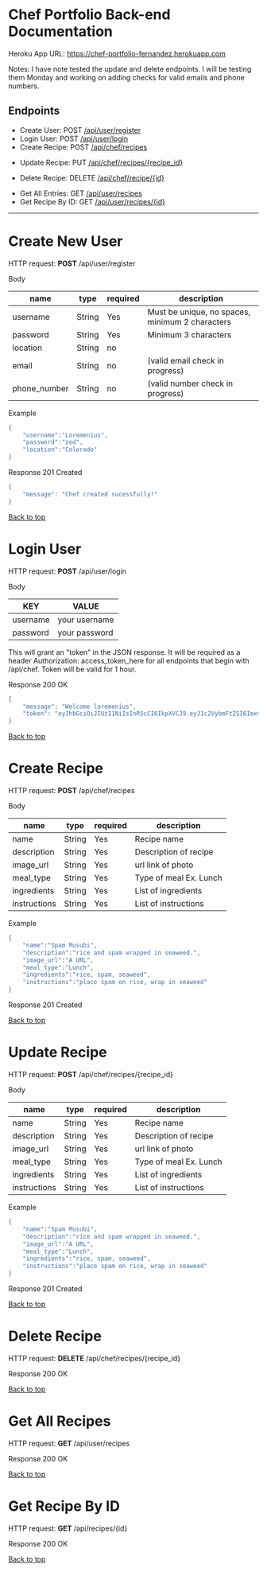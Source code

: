 # Chef Portfolio Back-end Documentation

Heroku App URL: https://chef-portfolio-fernandez.herokuapp.com

Notes: I have note tested the update and delete endpoints. I will be testing them Monday and working on adding checks for valid emails and phone numbers.

## Endpoints
* Create User: POST [/api/user/register](#create-new-user)
* Login User: POST [/api/user/login](#login-user)
* Create Recipe: POST [/api/chef/recipes](#create-recipe)
<!-- * Create Ingredients: POST [/api/chef/ingredients](#create-ingredients)
* Create Instructions: POST [/api/chef/instructions](#create-instructions) -->
* Update Recipe: PUT [/api/chef/recipes/{recipe_id}](#update-recipe)
<!-- * Update Ingredients: PUT [/api/chef/recipes/{ingredient_id}](#update-ingredients)
* Update Instructions: PUT [/api/chef/recipes/{instruction_id}](#update-instructions) -->
* Delete Recipe: DELETE [/api/chef/recipe/{id}](#delete-recipe)
<!-- * Delete Ingredients: DELETE [/api/chef/ingredients/{id}](#delete-ingredients)
* Delete Instructions: DELETE [/api/chef/instructions/{id}](#delete-instructions) -->
* Get All Entries: GET [/api/user/recipes](#get-all-recipes)
* Get Recipe By ID: GET [/api/user/recipes/{id}](#get-recipe-by-id)

***

# Create New User

HTTP request: **POST** /api/user/register

Body

| name             | type   | required | description                                     | 
| ---------------- | ------ | -------- | ----------------------------------------------- |
| username         | String | Yes      | Must be unique, no spaces, minimum 2 characters |
| password         | String | Yes      | Minimum 3 characters                            |
| location         | String | no       |                                                 |
| email            | String | no       | (valid email check in progress)                 |
| phone_number     | String | no       | (valid number check in progress)                |

Example
```java
{
	"username":"Loremenius",
	"password":"zed",
	"location":"Colorado"
}
```

Response 201 Created
```java
{
    "message": "Chef created sucessfully!"
}
```

[Back to top](#chef-portfolio-back-end-documentation)

# Login User

HTTP request: **POST** /api/user/login

Body

| KEY | VALUE |
|-----|-------|
| username | your username |
| password | your password |


This will grant an "token" in the JSON response. It will be required as a header Authorization: access_token_here for all endpoints that begin with /api/chef. Token will be valid for 1 hour.

Response 200 OK
```java
{
    "message": "Welcome loremenius",
    "token": "eyJhbGciOiJIUzI1NiIsInR5cCI6IkpXVCJ9.eyJ1c2VybmFtZSI6ImxvcmVtZW5pdXMiLCJpZCI6MSwiaWF0IjoxNTc4Mjg2Njc0LCJleHAiOjE1NzgyOTAyNzR9.21Ap1BJ48jkP6q2RLO8gkpv9f5cTX21iHfqIYt-kSJM"
}
```

[Back to top](#chef-portfolio-back-end-documentation)

# Create Recipe

HTTP request: **POST** /api/chef/recipes

Body

| name         | type    | required | description                                  | 
| ------------ | ------- | -------- | -------------------------------------------- |
| name         | String  | Yes      | Recipe name                                  |
| description  | String  | Yes      | Description of recipe                        |
| image_url    | String  | Yes      | url link of photo                            |
| meal_type    | String  | Yes      | Type of meal Ex. Lunch                       |
| ingredients  | String  | Yes      | List of ingredients                          |
| instructions | String  | Yes      | List of instructions                         |


Example
```java
{
	"name":"Spam Musubi",
	"description":"rice and spam wrapped in seaweed.",
	"image_url":"A URL",
	"meal_type":"Lunch",
    "ingredients":"rice, spam, seaweed",
    "instructions":"place spam on rice, wrap in seaweed"
}
```

Response 201 Created

[Back to top](#chef-portfolio-back-end-documentation)

<!-- # Create Ingredients

HTTP request: **POST** /api/chef/ingredients

Body

| name         | type     | required | description                                  | 
| ------------ | -------- | -------- | -------------------------------------------- |
| name         | String   | Yes      | Name of ingredient                           |
| quantity     | String   | Yes      | Description of quantity                      |
| recipe_id    | Integer  | Yes      | Id of the recipe                             |


Example
```java
{
	"name":"spam",
	"quantity":"1 Can",
	"recipe_id":1
}
```

Response 201 Created


[Back to top](#chef-portfolio-back-end-documentation)

# Create Instructions

HTTP request: **POST** /api/chef/instructions

Body

| name         | type     | required | description                                  | 
| ------------ | -------- | -------- | -------------------------------------------- |
| instruction  | String   | Yes      | Instructions                                 |
| step_number  | Integer  | Yes      | The step number                              |
| recipe_id    | Integer  | Yes      | Id of the recipe                             |


Example
```java
{
	"instruction":"wrap in seaweed",
	"step_number":1,
	"recipe_id":1
}
```

Response 201 Created


[Back to top](#chef-portfolio-back-end-documentation) -->

# Update Recipe

HTTP request: **POST** /api/chef/recipes/{recipe_id}

Body

| name         | type    | required | description                                  | 
| ------------ | ------- | -------- | -------------------------------------------- |
| name         | String  | Yes      | Recipe name                                  |
| description  | String  | Yes      | Description of recipe                        |
| image_url    | String  | Yes      | url link of photo                            |
| meal_type    | String  | Yes      | Type of meal Ex. Lunch                       |
| ingredients  | String  | Yes      | List of ingredients                          |
| instructions | String  | Yes      | List of instructions                         |


Example
```java
{
	"name":"Spam Musubi",
	"description":"rice and spam wrapped in seaweed.",
	"image_url":"A URL",
	"meal_type":"Lunch",
    "ingredients":"rice, spam, seaweed",
    "instructions":"place spam on rice, wrap in seaweed"
}
```

Response 201 Created

[Back to top](#chef-portfolio-back-end-documentation)

<!-- # Update Ingredients

HTTP request: **POST** /api/chef/ingredients/{ingredient_id}

Body

| name         | type     | required | description                                  | 
| ------------ | -------- | -------- | -------------------------------------------- |
| name         | String   | No       | Name of ingredient                           |
| quantity     | String   | No       | Description of quantity                      |
| recipe_id    | Integer  | No       | To change which recipe it is attached to     |


Example
```java
{
	"name":"spam",
	"quantity":"1 Can"
}
```

Response 201 Created


[Back to top](#chef-portfolio-back-end-documentation)

# Update Instructions

HTTP request: **POST** /api/chef/instructions/{instruction_id}

Body

| name         | type     | required | description                                  | 
| ------------ | -------- | -------- | -------------------------------------------- |
| instruction  | String   | No       | Instructions                                 |
| step_number  | Integer  | No       | The step number                              |
| recipe_id    | Integer  | No       | To change which recipe it is attached to     |


Example
```java
{
	"instruction":"wrap in seaweed",
	"step_number":1,
}
```

Response 201 Created


[Back to top](#chef-portfolio-back-end-documentation) -->


# Delete Recipe

HTTP request: **DELETE** /api/chef/recipes/{recipe_id}

Response 200 OK

[Back to top](#chef-portfolio-back-end-documentation)

<!-- # Delete Ingredients

HTTP request: **DELETE** /api/chef/ingredients/{ingredient_id}

Response 200 OK

[Back to top](#chef-portfolio-back-end-documentation)

# Delete Instructions

HTTP request: **DELETE** /api/chef/instructions/{instruction_id}

Response 200 OK

[Back to top](#chef-portfolio-back-end-documentation) -->

# Get All Recipes

HTTP request: **GET** /api/user/recipes

Response 200 OK

[Back to top](#chef-portfolio-back-end-documentation)

# Get Recipe By ID

HTTP request: **GET** /api/recipes/{id}

Response 200 OK

[Back to top](#chef-portfolio-back-end-documentation)